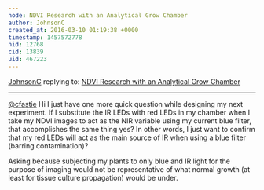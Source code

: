 ```yaml
---
node: NDVI Research with an Analytical Grow Chamber
author: JohnsonC
created_at: 2016-03-10 01:19:38 +0000
timestamp: 1457572778
nid: 12768
cid: 13839
uid: 467223
---
```




[JohnsonC](../profile/JohnsonC) replying to: [NDVI Research with an Analytical Grow Chamber](../notes/JohnsonC/03-03-2016/ndvi-research-with-an-analytical-grow-chamber)

----
[@cfastie](/profile/cfastie) Hi I just have one more quick question while designing my next experiment. If I substitute the IR LEDs with red LEDs in my chamber when I take my NDVI images to act as the NIR variable using my current blue filter, that accomplishes the same thing yes? In other words, I just want to confirm that my red LEDs will act as the main source of IR when using a blue filter (barring contamination)?

Asking because subjecting my plants to only blue and IR light for the purpose of imaging would not be representative of what normal growth (at least for tissue culture propagation) would be under. 